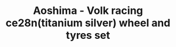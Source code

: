 ---
layout: product
title: "Aoshima - Volk racing ce28n(titanium silver) wheel and tyres set"
price: "TBA" 
desc: "N/A"
img_path: "/assets/img/AO10020.jpg"
brand: "N/A"
available: false
special_offer: false
new: false
soon: false
cat: "010000"
subcat: "013700"
subsubcat: "0N/A"
sifra: "AO10020"
popular: false
---